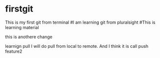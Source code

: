 # firstgit
This is my first git from terminal
#I am learning git from pluralsight
#This is learning material

this is anothere change

learnign pull
I will do pull from local to remote. And I think it is call push
feature2
